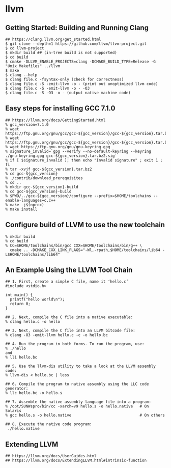 llvm
====

## Getting Started: Building and Running Clang

    ## https://clang.llvm.org/get_started.html
    $ git clone --depth=1 https://github.com/llvm/llvm-project.git
    $ cd llvm-project
    $ mkdir build ## (in-tree build is not supported)
    $ cd build
    $ cmake -DLLVM_ENABLE_PROJECTS=clang -DCMAKE_BUILD_TYPE=Release -G "Unix Makefiles" ../llvm
    $ make
    $ clang --help
    $ clang file.c -fsyntax-only (check for correctness)
    $ clang file.c -S -emit-llvm -o - (print out unoptimized llvm code)
    $ clang file.c -S -emit-llvm -o - -O3
    $ clang file.c -S -O3 -o - (output native machine code)

## Easy steps for installing GCC 7.1.0

    ## https://llvm.org/docs/GettingStarted.html
    % gcc_version=7.1.0
    % wget https://ftp.gnu.org/gnu/gcc/gcc-${gcc_version}/gcc-${gcc_version}.tar.bz2
    % wget https://ftp.gnu.org/gnu/gcc/gcc-${gcc_version}/gcc-${gcc_version}.tar.bz2.sig
    % wget https://ftp.gnu.org/gnu/gnu-keyring.gpg
    % signature_invalid=`gpg --verify --no-default-keyring --keyring ./gnu-keyring.gpg gcc-${gcc_version}.tar.bz2.sig`
    % if [ $signature_invalid ]; then echo "Invalid signature" ; exit 1 ; fi
    % tar -xvjf gcc-${gcc_version}.tar.bz2
    % cd gcc-${gcc_version}
    % ./contrib/download_prerequisites
    % cd ..
    % mkdir gcc-${gcc_version}-build
    % cd gcc-${gcc_version}-build
    % $PWD/../gcc-${gcc_version}/configure --prefix=$HOME/toolchains --enable-languages=c,c++
    % make -j$(nproc)
    % make install

## Configure build of LLVM to use the new toolchain

    % mkdir build
    % cd build
    % CC=$HOME/toolchains/bin/gcc CXX=$HOME/toolchains/bin/g++ \
      cmake .. -DCMAKE_CXX_LINK_FLAGS="-Wl,-rpath,$HOME/toolchains/lib64 -L$HOME/toolchains/lib64"

## An Example Using the LLVM Tool Chain

    ## 1. First, create a simple C file, name it ‘hello.c’
    #include <stdio.h>

    int main() {
      printf("hello world\n");
      return 0;
    }

    ## 2. Next, compile the C file into a native executable:
    % clang hello.c -o hello

    ## 3. Next, compile the C file into an LLVM bitcode file:
    % clang -O3 -emit-llvm hello.c -c -o hello.bc

    ## 4. Run the program in both forms. To run the program, use:
    % ./hello
    and
    % lli hello.bc

    ## 5. Use the llvm-dis utility to take a look at the LLVM assembly code:
    % llvm-dis < hello.bc | less

    ## 6. Compile the program to native assembly using the LLC code generator:
    % llc hello.bc -o hello.s

    ## 7. Assemble the native assembly language file into a program:
    % /opt/SUNWspro/bin/cc -xarch=v9 hello.s -o hello.native   # On Solaris
    % gcc hello.s -o hello.native                              # On others

    ## 8. Execute the native code program:
     ./hello.native

## Extending LLVM

    ## https://llvm.org/docs/UserGuides.html
    ## https://llvm.org/docs/ExtendingLLVM.html#intrinsic-function
